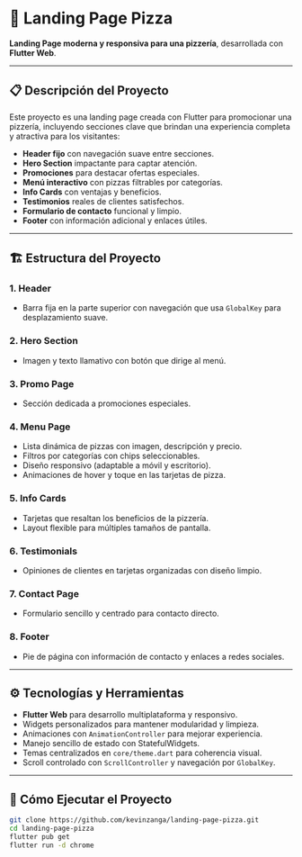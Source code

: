 
# 🍕 Landing Page Pizza

**Landing Page moderna y responsiva para una pizzería**, desarrollada con **Flutter Web**. 

---

## 📋 Descripción del Proyecto

Este proyecto es una landing page creada con Flutter para promocionar una pizzería, incluyendo secciones clave que brindan una experiencia completa y atractiva para los visitantes:

- **Header fijo** con navegación suave entre secciones.
- **Hero Section** impactante para captar atención.
- **Promociones** para destacar ofertas especiales.
- **Menú interactivo** con pizzas filtrables por categorías.
- **Info Cards** con ventajas y beneficios.
- **Testimonios** reales de clientes satisfechos.
- **Formulario de contacto** funcional y limpio.
- **Footer** con información adicional y enlaces útiles.

---

## 🏗 Estructura del Proyecto

### 1. Header
- Barra fija en la parte superior con navegación que usa `GlobalKey` para desplazamiento suave.

### 2. Hero Section
- Imagen y texto llamativo con botón que dirige al menú.

### 3. Promo Page
- Sección dedicada a promociones especiales.

### 4. Menu Page
- Lista dinámica de pizzas con imagen, descripción y precio.
- Filtros por categorías con chips seleccionables.
- Diseño responsivo (adaptable a móvil y escritorio).
- Animaciones de hover y toque en las tarjetas de pizza.

### 5. Info Cards
- Tarjetas que resaltan los beneficios de la pizzería.
- Layout flexible para múltiples tamaños de pantalla.

### 6. Testimonials
- Opiniones de clientes en tarjetas organizadas con diseño limpio.

### 7. Contact Page
- Formulario sencillo y centrado para contacto directo.

### 8. Footer
- Pie de página con información de contacto y enlaces a redes sociales.

---

## ⚙️ Tecnologías y Herramientas

- **Flutter Web** para desarrollo multiplataforma y responsivo.
- Widgets personalizados para mantener modularidad y limpieza.
- Animaciones con `AnimationController` para mejorar experiencia.
- Manejo sencillo de estado con StatefulWidgets.
- Temas centralizados en `core/theme.dart` para coherencia visual.
- Scroll controlado con `ScrollController` y navegación por `GlobalKey`.

---

## 🚀 Cómo Ejecutar el Proyecto

```bash
git clone https://github.com/kevinzanga/landing-page-pizza.git
cd landing-page-pizza
flutter pub get
flutter run -d chrome

